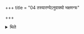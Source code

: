+++
title = "04 तस्यारण्येऽनुवाक्यो भक्षमन्त्रः"

+++

<details><summary>थिते</summary>

तस्यारण्येऽनुवाक्यो भक्षमन्त्रः ४
</details>
